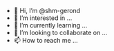 - 👋 Hi, I’m @shm-gerond
- 👀 I’m interested in ...
- 🌱 I’m currently learning ...
- 💞️ I’m looking to collaborate on ...
- 📫 How to reach me ...

<!---
shm-gerond/shm-gerond is a ✨ special ✨ repository because its `README.md` (this file) appears on your GitHub profile.
You can click the Preview link to take a look at your changes.
--->
